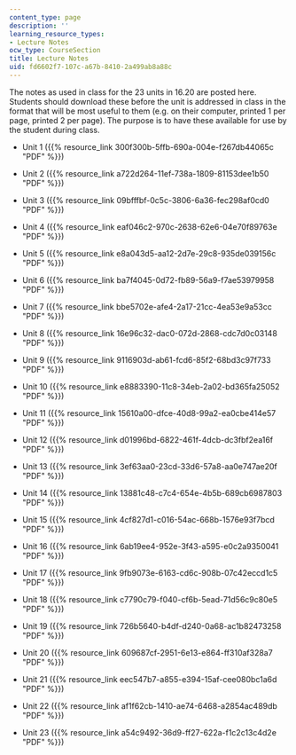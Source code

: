 ```yaml
---
content_type: page
description: ''
learning_resource_types:
- Lecture Notes
ocw_type: CourseSection
title: Lecture Notes
uid: fd6602f7-107c-a67b-8410-2a499ab8a88c
---
```


The notes as used in class for the 23 units in 16.20 are posted here. Students should download these before the unit is addressed in class in the format that will be most useful to them (e.g. on their computer, printed 1 per page, printed 2 per page). The purpose is to have these available for use by the student during class.

*   Unit 1 ({{% resource_link 300f300b-5ffb-690a-004e-f267db44065c "PDF" %}})  
    
*   Unit 2 ({{% resource_link a722d264-11ef-738a-1809-81153dee1b50 "PDF" %}})  
    
*   Unit 3 ({{% resource_link 09bfffbf-0c5c-3806-6a36-fec298af0cd0 "PDF" %}})  
    
*   Unit 4 ({{% resource_link eaf046c2-970c-2638-62e6-04e70f89763e "PDF" %}})  
    
*   Unit 5 ({{% resource_link e8a043d5-aa12-2d7e-29c8-935de039156c "PDF" %}})  
    
*   Unit 6 ({{% resource_link ba7f4045-0d72-fb89-56a9-f7ae53979958 "PDF" %}})  
    
*   Unit 7 ({{% resource_link bbe5702e-afe4-2a17-21cc-4ea53e9a53cc "PDF" %}})  
    
*   Unit 8 ({{% resource_link 16e96c32-dac0-072d-2868-cdc7d0c03148 "PDF" %}})  
    
*   Unit 9 ({{% resource_link 9116903d-ab61-fcd6-85f2-68bd3c97f733 "PDF" %}})  
    
*   Unit 10 ({{% resource_link e8883390-11c8-34eb-2a02-bd365fa25052 "PDF" %}})  
    
*   Unit 11 ({{% resource_link 15610a00-dfce-40d8-99a2-ea0cbe414e57 "PDF" %}})  
    
*   Unit 12 ({{% resource_link d01996bd-6822-461f-4dcb-dc3fbf2ea16f "PDF" %}})  
    
*   Unit 13 ({{% resource_link 3ef63aa0-23cd-33d6-57a8-aa0e747ae20f "PDF" %}})  
    
*   Unit 14 ({{% resource_link 13881c48-c7c4-654e-4b5b-689cb6987803 "PDF" %}})  
    
*   Unit 15 ({{% resource_link 4cf827d1-c016-54ac-668b-1576e93f7bcd "PDF" %}})  
    
*   Unit 16 ({{% resource_link 6ab19ee4-952e-3f43-a595-e0c2a9350041 "PDF" %}})  
    
*   Unit 17 ({{% resource_link 9fb9073e-6163-cd6c-908b-07c42eccd1c5 "PDF" %}})  
    
*   Unit 18 ({{% resource_link c7790c79-f040-cf6b-5ead-71d56c9c80e5 "PDF" %}})  
    
*   Unit 19 ({{% resource_link 726b5640-b4df-d240-0a68-ac1b82473258 "PDF" %}})  
    
*   Unit 20 ({{% resource_link 609687cf-2951-6e13-e864-ff310af328a7 "PDF" %}})  
    
*   Unit 21 ({{% resource_link eec547b7-a855-e394-15af-cee080bc1a6d "PDF" %}})  
    
*   Unit 22 ({{% resource_link af1f62cb-1410-ae74-6468-a2854ac489db "PDF" %}})  
    
*   Unit 23 ({{% resource_link a54c9492-36d9-ff27-622a-f1c2c13c4d2e "PDF" %}})